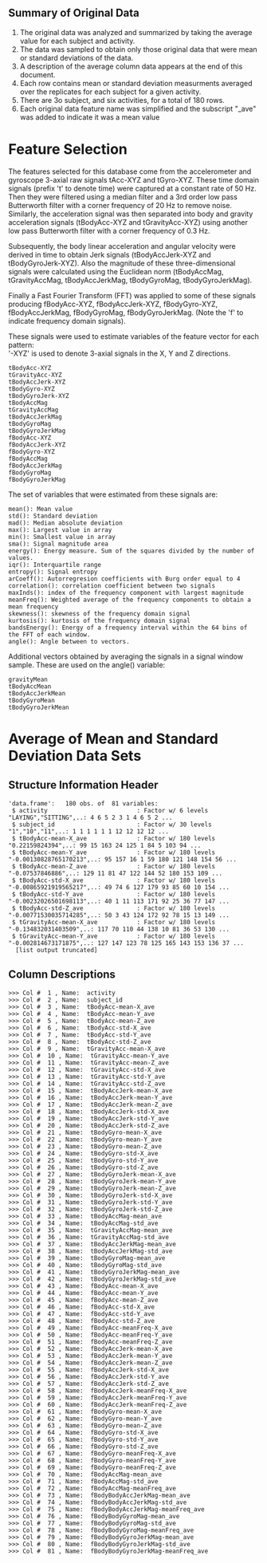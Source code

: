 ## Summary of Original Data
1. The original data was analyzed and summarized by taking the average value for each subject and activity.
2. The data was sampled to obtain only those original data that were mean or standard deviations of the data.
3. A description of the average column data appears at the end of this document.
4. Each row contains mean or standard deviation measurments averaged over the replicates for each subject for a given activity.
5. There are 3o subject, and six activities, for a total of 180 rows.
6. Each original data feature name was simplified and the subscript "_ave" was added to indicate it was a mean value

Feature Selection 
=================

The features selected for this database come from the accelerometer and gyroscope 3-axial raw signals tAcc-XYZ and tGyro-XYZ. These time domain signals (prefix 't' to denote time) were captured at a constant rate of 50 Hz. Then they were filtered using a median filter and a 3rd order low pass Butterworth filter with a corner frequency of 20 Hz to remove noise. Similarly, the acceleration signal was then separated into body and gravity acceleration signals (tBodyAcc-XYZ and tGravityAcc-XYZ) using another low pass Butterworth filter with a corner frequency of 0.3 Hz. 

Subsequently, the body linear acceleration and angular velocity were derived in time to obtain Jerk signals (tBodyAccJerk-XYZ and tBodyGyroJerk-XYZ). Also the magnitude of these three-dimensional signals were calculated using the Euclidean norm (tBodyAccMag, tGravityAccMag, tBodyAccJerkMag, tBodyGyroMag, tBodyGyroJerkMag). 

Finally a Fast Fourier Transform (FFT) was applied to some of these signals producing fBodyAcc-XYZ, fBodyAccJerk-XYZ, fBodyGyro-XYZ, fBodyAccJerkMag, fBodyGyroMag, fBodyGyroJerkMag. (Note the 'f' to indicate frequency domain signals). 

These signals were used to estimate variables of the feature vector for each pattern:  
'-XYZ' is used to denote 3-axial signals in the X, Y and Z directions.
```
tBodyAcc-XYZ
tGravityAcc-XYZ
tBodyAccJerk-XYZ
tBodyGyro-XYZ
tBodyGyroJerk-XYZ
tBodyAccMag
tGravityAccMag
tBodyAccJerkMag
tBodyGyroMag
tBodyGyroJerkMag
fBodyAcc-XYZ
fBodyAccJerk-XYZ
fBodyGyro-XYZ
fBodyAccMag
fBodyAccJerkMag
fBodyGyroMag
fBodyGyroJerkMag
```
The set of variables that were estimated from these signals are: 
```
mean(): Mean value
std(): Standard deviation
mad(): Median absolute deviation 
max(): Largest value in array
min(): Smallest value in array
sma(): Signal magnitude area
energy(): Energy measure. Sum of the squares divided by the number of values. 
iqr(): Interquartile range 
entropy(): Signal entropy
arCoeff(): Autorregresion coefficients with Burg order equal to 4
correlation(): correlation coefficient between two signals
maxInds(): index of the frequency component with largest magnitude
meanFreq(): Weighted average of the frequency components to obtain a mean frequency
skewness(): skewness of the frequency domain signal 
kurtosis(): kurtosis of the frequency domain signal 
bandsEnergy(): Energy of a frequency interval within the 64 bins of the FFT of each window.
angle(): Angle between to vectors.
```
Additional vectors obtained by averaging the signals in a signal window sample. These are used on the angle() variable:
```
gravityMean
tBodyAccMean
tBodyAccJerkMean
tBodyGyroMean
tBodyGyroJerkMean
```
# Average of Mean and Standard Deviation Data Sets 

## Structure Information Header
```
'data.frame':	180 obs. of  81 variables:
 $ activity                         : Factor w/ 6 levels "LAYING","SITTING",..: 4 6 5 2 3 1 4 6 5 2 ...
 $ subject_id                       : Factor w/ 30 levels "1","10","11",..: 1 1 1 1 1 1 12 12 12 12 ...
 $ tBodyAcc-mean-X_ave              : Factor w/ 180 levels "0.22159824394",..: 99 15 163 24 125 1 84 5 103 94 ...
 $ tBodyAcc-mean-Y_ave              : Factor w/ 180 levels "-0.00130828765170213",..: 95 157 16 1 59 180 121 148 154 56 ...
 $ tBodyAcc-mean-Z_ave              : Factor w/ 180 levels "-0.07537846886",..: 129 11 81 47 122 144 52 180 153 109 ...
 $ tBodyAcc-std-X_ave               : Factor w/ 180 levels "-0.00865921919565217",..: 49 74 6 127 179 93 85 60 10 154 ...
 $ tBodyAcc-std-Y_ave               : Factor w/ 180 levels "-0.00232026501698113",..: 40 1 11 113 171 92 25 36 77 147 ...
 $ tBodyAcc-std-Z_ave               : Factor w/ 180 levels "-0.00771530035714285",..: 50 3 43 124 172 92 78 15 13 149 ...
 $ tGravityAcc-mean-X_ave           : Factor w/ 180 levels "-0.134832031403509",..: 117 70 110 44 138 10 81 36 53 130 ...
 $ tGravityAcc-mean-Y_ave           : Factor w/ 180 levels "-0.002814673171875",..: 127 147 123 78 125 165 143 153 136 37 ...
  [list output truncated]
```

## Column Descriptions
```
>>> Col #  1 , Name:  activity 
>>> Col #  2 , Name:  subject_id 
>>> Col #  3 , Name:  tBodyAcc-mean-X_ave 
>>> Col #  4 , Name:  tBodyAcc-mean-Y_ave 
>>> Col #  5 , Name:  tBodyAcc-mean-Z_ave 
>>> Col #  6 , Name:  tBodyAcc-std-X_ave 
>>> Col #  7 , Name:  tBodyAcc-std-Y_ave 
>>> Col #  8 , Name:  tBodyAcc-std-Z_ave 
>>> Col #  9 , Name:  tGravityAcc-mean-X_ave 
>>> Col #  10 , Name:  tGravityAcc-mean-Y_ave 
>>> Col #  11 , Name:  tGravityAcc-mean-Z_ave 
>>> Col #  12 , Name:  tGravityAcc-std-X_ave 
>>> Col #  13 , Name:  tGravityAcc-std-Y_ave 
>>> Col #  14 , Name:  tGravityAcc-std-Z_ave 
>>> Col #  15 , Name:  tBodyAccJerk-mean-X_ave 
>>> Col #  16 , Name:  tBodyAccJerk-mean-Y_ave 
>>> Col #  17 , Name:  tBodyAccJerk-mean-Z_ave 
>>> Col #  18 , Name:  tBodyAccJerk-std-X_ave 
>>> Col #  19 , Name:  tBodyAccJerk-std-Y_ave 
>>> Col #  20 , Name:  tBodyAccJerk-std-Z_ave 
>>> Col #  21 , Name:  tBodyGyro-mean-X_ave 
>>> Col #  22 , Name:  tBodyGyro-mean-Y_ave 
>>> Col #  23 , Name:  tBodyGyro-mean-Z_ave 
>>> Col #  24 , Name:  tBodyGyro-std-X_ave 
>>> Col #  25 , Name:  tBodyGyro-std-Y_ave 
>>> Col #  26 , Name:  tBodyGyro-std-Z_ave 
>>> Col #  27 , Name:  tBodyGyroJerk-mean-X_ave 
>>> Col #  28 , Name:  tBodyGyroJerk-mean-Y_ave 
>>> Col #  29 , Name:  tBodyGyroJerk-mean-Z_ave 
>>> Col #  30 , Name:  tBodyGyroJerk-std-X_ave 
>>> Col #  31 , Name:  tBodyGyroJerk-std-Y_ave 
>>> Col #  32 , Name:  tBodyGyroJerk-std-Z_ave 
>>> Col #  33 , Name:  tBodyAccMag-mean_ave 
>>> Col #  34 , Name:  tBodyAccMag-std_ave 
>>> Col #  35 , Name:  tGravityAccMag-mean_ave 
>>> Col #  36 , Name:  tGravityAccMag-std_ave 
>>> Col #  37 , Name:  tBodyAccJerkMag-mean_ave 
>>> Col #  38 , Name:  tBodyAccJerkMag-std_ave 
>>> Col #  39 , Name:  tBodyGyroMag-mean_ave 
>>> Col #  40 , Name:  tBodyGyroMag-std_ave 
>>> Col #  41 , Name:  tBodyGyroJerkMag-mean_ave 
>>> Col #  42 , Name:  tBodyGyroJerkMag-std_ave 
>>> Col #  43 , Name:  fBodyAcc-mean-X_ave 
>>> Col #  44 , Name:  fBodyAcc-mean-Y_ave 
>>> Col #  45 , Name:  fBodyAcc-mean-Z_ave 
>>> Col #  46 , Name:  fBodyAcc-std-X_ave 
>>> Col #  47 , Name:  fBodyAcc-std-Y_ave 
>>> Col #  48 , Name:  fBodyAcc-std-Z_ave 
>>> Col #  49 , Name:  fBodyAcc-meanFreq-X_ave 
>>> Col #  50 , Name:  fBodyAcc-meanFreq-Y_ave 
>>> Col #  51 , Name:  fBodyAcc-meanFreq-Z_ave 
>>> Col #  52 , Name:  fBodyAccJerk-mean-X_ave 
>>> Col #  53 , Name:  fBodyAccJerk-mean-Y_ave 
>>> Col #  54 , Name:  fBodyAccJerk-mean-Z_ave 
>>> Col #  55 , Name:  fBodyAccJerk-std-X_ave 
>>> Col #  56 , Name:  fBodyAccJerk-std-Y_ave 
>>> Col #  57 , Name:  fBodyAccJerk-std-Z_ave 
>>> Col #  58 , Name:  fBodyAccJerk-meanFreq-X_ave 
>>> Col #  59 , Name:  fBodyAccJerk-meanFreq-Y_ave 
>>> Col #  60 , Name:  fBodyAccJerk-meanFreq-Z_ave 
>>> Col #  61 , Name:  fBodyGyro-mean-X_ave 
>>> Col #  62 , Name:  fBodyGyro-mean-Y_ave 
>>> Col #  63 , Name:  fBodyGyro-mean-Z_ave 
>>> Col #  64 , Name:  fBodyGyro-std-X_ave 
>>> Col #  65 , Name:  fBodyGyro-std-Y_ave 
>>> Col #  66 , Name:  fBodyGyro-std-Z_ave 
>>> Col #  67 , Name:  fBodyGyro-meanFreq-X_ave 
>>> Col #  68 , Name:  fBodyGyro-meanFreq-Y_ave 
>>> Col #  69 , Name:  fBodyGyro-meanFreq-Z_ave 
>>> Col #  70 , Name:  fBodyAccMag-mean_ave 
>>> Col #  71 , Name:  fBodyAccMag-std_ave 
>>> Col #  72 , Name:  fBodyAccMag-meanFreq_ave 
>>> Col #  73 , Name:  fBodyBodyAccJerkMag-mean_ave 
>>> Col #  74 , Name:  fBodyBodyAccJerkMag-std_ave 
>>> Col #  75 , Name:  fBodyBodyAccJerkMag-meanFreq_ave 
>>> Col #  76 , Name:  fBodyBodyGyroMag-mean_ave 
>>> Col #  77 , Name:  fBodyBodyGyroMag-std_ave 
>>> Col #  78 , Name:  fBodyBodyGyroMag-meanFreq_ave 
>>> Col #  79 , Name:  fBodyBodyGyroJerkMag-mean_ave 
>>> Col #  80 , Name:  fBodyBodyGyroJerkMag-std_ave 
>>> Col #  81 , Name:  fBodyBodyGyroJerkMag-meanFreq_ave 
```

